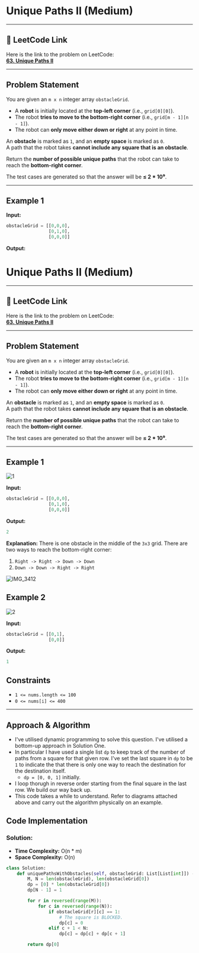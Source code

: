 # Unique Paths II (Medium)

---

## 🔗 LeetCode Link

Here is the link to the problem on LeetCode:  
[**63. Unique Paths II**](https://leetcode.com/problems/unique-paths-ii/)

---

## **Problem Statement**

You are given an `m x n` integer array `obstacleGrid`.  

- A **robot** is initially located at the **top-left corner** (i.e., `grid[0][0]`).
- The robot **tries to move to the bottom-right corner** (i.e., `grid[m - 1][n - 1]`).
- The robot can **only move either down or right** at any point in time.

An **obstacle** is marked as `1`, and an **empty space** is marked as `0`.  
A path that the robot takes **cannot include any square that is an obstacle**.

Return the **number of possible unique paths** that the robot can take to reach the **bottom-right corner**.

The test cases are generated so that the answer will be **≤ 2 * 10⁹**.

---

## **Example 1**

**Input:**
```python
obstacleGrid = [[0,0,0],
                [0,1,0],
                [0,0,0]]
```

**Output:**
# Unique Paths II (Medium)


---

## 🔗 LeetCode Link

Here is the link to the problem on LeetCode:  
[**63. Unique Paths II**](https://leetcode.com/problems/unique-paths-ii/)

---

## **Problem Statement**

You are given an `m x n` integer array `obstacleGrid`.  

- A **robot** is initially located at the **top-left corner** (i.e., `grid[0][0]`).
- The robot **tries to move to the bottom-right corner** (i.e., `grid[m - 1][n - 1]`).
- The robot can **only move either down or right** at any point in time.

An **obstacle** is marked as `1`, and an **empty space** is marked as `0`.  
A path that the robot takes **cannot include any square that is an obstacle**.

Return the **number of possible unique paths** that the robot can take to reach the **bottom-right corner**.

The test cases are generated so that the answer will be **≤ 2 * 10⁹**.

---

## **Example 1**

![1](https://github.com/user-attachments/assets/60b288c7-9e2e-402f-b3a3-775b62b06b99)

**Input:**
```python
obstacleGrid = [[0,0,0],
                [0,1,0],
                [0,0,0]]
```

**Output:**
```python
2
```

**Explanation:**
There is one obstacle in the middle of the `3x3` grid.
There are two ways to reach the bottom-right corner:

1. `Right -> Right -> Down -> Down`
2. `Down -> Down -> Right -> Right`
   
![IMG_3412](https://github.com/user-attachments/assets/73e40b2d-c67e-48cb-83a9-e68668c2e6bd)

## **Example 2**

![2](https://github.com/user-attachments/assets/30b4ad56-2f53-49f1-b739-4220e5f6baa1)

**Input:**
```python
obstacleGrid = [[0,1],
                [0,0]]
```

**Output:**
```python
1
```

## Constraints

- `1 <= nums.length <= 100`
- `0 <= nums[i] <= 400`

---

## Approach & Algorithm

- I've utilised dynamic programming to solve this question. I've utilised a bottom-up approach in Solution One.
- In particular I have used a single list `dp` to keep track of the number of paths from a square for that given row. I've set the last square in `dp` to be `1` to indicate the that there is only one way to reach the destination for the destination itself.
  - `dp = [0, 0, 1]` initially.
- I loop thorugh in reverse order starting from the final square in the last row. We build our way back up.
- This code takes a while to understand. Refer to diagrams attached above and carry out the algorithm physically on an example.

## Code Implementation

### Solution:

- **Time Complexity:** O(n * m)
- **Space Complexity:** O(n)

```python
class Solution:
    def uniquePathsWithObstacles(self, obstacleGrid: List[List[int]]) -> int:
        M, N = len(obstacleGrid), len(obstacleGrid[0])
        dp = [0] * len(obstacleGrid[0])
        dp[N - 1] = 1

        for r in reversed(range(M)):
            for c in reversed(range(N)):
                if obstacleGrid[r][c] == 1:
                    # The square is BLOCKED.
                    dp[c] = 0
                elif c + 1 < N:
                    dp[c] = dp[c] + dp[c + 1]

        return dp[0]
```
